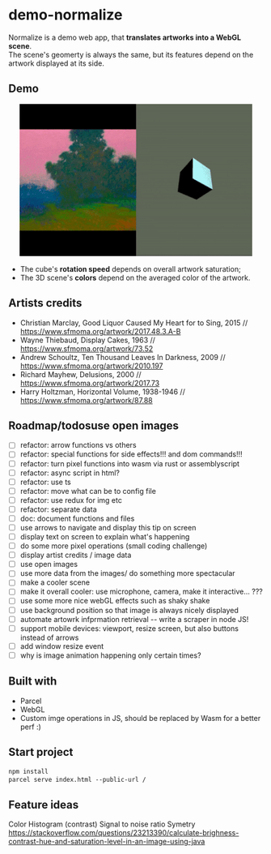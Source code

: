 # demo-normalize 

Normalize is a demo web app, that **translates artworks into a WebGL scene**.  
The scene's geomerty is always the same, but its features depend on the artwork displayed at its side.

## Demo  
<p align="center">
<img width="460" height="300" src="https://raw.githubusercontent.com/maudnals/demo-normalize/49012eecbb96275fca056bcb259be0e034c34813/doc/demo.gif">
</p> 

* The cube's **rotation speed** depends on overall artwork saturation;
* The 3D scene's **colors** depend on the averaged color of the artwork.  

## Artists credits 

* Christian Marclay, Good Liquor Caused My Heart for to Sing, 2015 // https://www.sfmoma.org/artwork/2017.48.3.A-B
* Wayne Thiebaud, Display Cakes, 1963 // https://www.sfmoma.org/artwork/73.52
* Andrew Schoultz, Ten Thousand Leaves In Darkness, 2009 // https://www.sfmoma.org/artwork/2010.197
* Richard Mayhew, Delusions, 2000 // https://www.sfmoma.org/artwork/2017.73
* Harry Holtzman, Horizontal Volume, 1938-1946 // https://www.sfmoma.org/artwork/87.88 

## Roadmap/todosuse open images
- [ ] refactor: arrow functions vs others
- [ ] refactor: special functions for side effects!!! and dom commands!!!
- [ ] refactor: turn pixel functions into wasm via rust or assemblyscript
- [ ] refactor: async script in html?
- [ ] refactor: use ts
- [ ] refactor: move what can be to config file
- [ ] refactor: use redux for img etc
- [ ] refactor: separate data
- [ ] doc: document functions and files
- [ ] use arrows to navigate and display this tip on screen
- [ ] display text on screen to explain what's happening
- [ ] do some more pixel operations (small coding challenge)
- [ ] display artist credits  / image data
- [ ] use open images
- [ ] use more data from the images/ do something more spectacular 
- [ ] make a cooler scene
- [ ] make it overall cooler: use microphone, camera, make it interactive... ???
- [ ] use some more nice webGL effects such as shaky shake
- [ ] use background position so that image is always nicely displayed
- [ ] automate artowrk infprmation retrieval -- write a scraper in node JS!
- [ ] support mobile devices: viewport, resize screen, but also buttons instead of arrows
- [ ] add window resize event
- [ ] why is image animation happening only certain times?

## Built with  
* Parcel
* WebGL 
* Custom imge operations in JS, should be replaced by Wasm for a better perf :)

## Start project 

```
npm install
parcel serve index.html --public-url /
```

## Feature ideas
Color
Histogram (contrast)
Signal to noise ratio 
Symetry
https://stackoverflow.com/questions/23213390/calculate-brighness-contrast-hue-and-saturation-level-in-an-image-using-java
